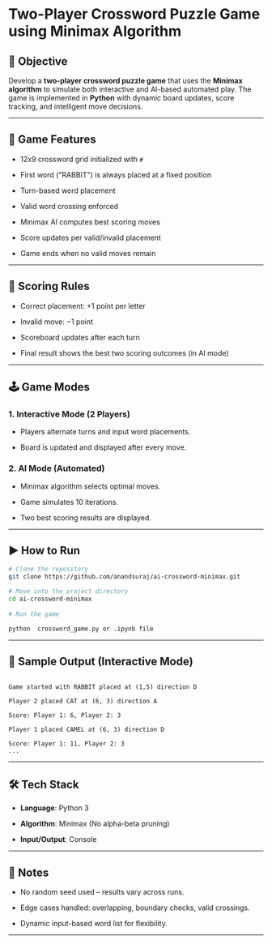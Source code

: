   



# Two-Player Crossword Puzzle Game using Minimax Algorithm

## 🎯 Objective

Develop a **two-player crossword puzzle game** that uses the **Minimax algorithm** to simulate both interactive and AI-based automated play. The game is implemented in **Python** with dynamic board updates, score tracking, and intelligent move decisions.

  

---

## 🧠 Game Features

- 12x9 crossword grid initialized with `#`

- First word ("RABBIT") is always placed at a fixed position

- Turn-based word placement

- Valid word crossing enforced

- Minimax AI computes best scoring moves

- Score updates per valid/invalid placement

- Game ends when no valid moves remain

  

---

  

## 🧮 Scoring Rules

  

- Correct placement: +1 point per letter

- Invalid move: −1 point

- Scoreboard updates after each turn

- Final result shows the best two scoring outcomes (in AI mode)

  

---

  

## 🕹️ Game Modes

  

### 1. Interactive Mode (2 Players)

- Players alternate turns and input word placements.

- Board is updated and displayed after every move.

  

### 2. AI Mode (Automated)

- Minimax algorithm selects optimal moves.

- Game simulates 10 iterations.

- Two best scoring results are displayed.

  

---

  

## ▶️ How to Run

  

```bash
# Clone the repository
git clone https://github.com/anandsuraj/ai-crossword-minimax.git

# Move into the project directory
cd ai-crossword-minimax
  
# Run the game

python  crossword_game.py or .ipynb file

````

  

---

  

## 📸 Sample Output (Interactive Mode)

  

```text

Game started with RABBIT placed at (1,5) direction D

Player 2 placed CAT at (6, 3) direction A

Score: Player 1: 6, Player 2: 3

Player 1 placed CAMEL at (6, 3) direction D

Score: Player 1: 11, Player 2: 3
...

```

  

---

## 🛠️ Tech Stack

  

*  **Language**: Python 3

*  **Algorithm**: Minimax (No alpha-beta pruning)

*  **Input/Output**: Console

---
## 📌 Notes

* No random seed used – results vary across runs.

* Edge cases handled: overlapping, boundary checks, valid crossings.

* Dynamic input-based word list for flexibility.
---
